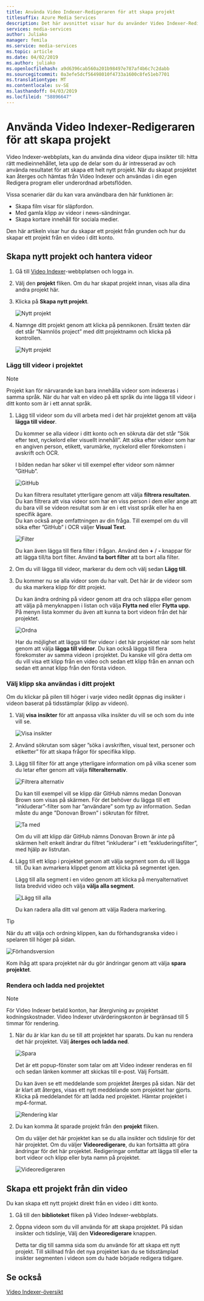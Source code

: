 ```yaml
---
title: Använda Video Indexer-Redigeraren för att skapa projekt
titlesuffix: Azure Media Services
description: Det här avsnittet visar hur du använder Video Indexer-Redigeraren för att skapa projekt.
services: media-services
author: Juliako
manager: femila
ms.service: media-services
ms.topic: article
ms.date: 04/02/2019
ms.author: juliako
ms.openlocfilehash: a9d6396cab560a201b98497e787af4b6c7c2dabb
ms.sourcegitcommit: 0a3efe5dcf56498010f4733a1600c8fe51eb7701
ms.translationtype: MT
ms.contentlocale: sv-SE
ms.lasthandoff: 04/03/2019
ms.locfileid: "58896647"
---
```

# <a name="use-the-video-indexer-editor-to-create-projects"></a>Använda Video Indexer-Redigeraren för att skapa projekt

Video Indexer-webbplats, kan du använda dina videor djupa insikter till: hitta rätt medieinnehållet, leta upp de delar som du är intresserad av och använda resultatet för att skapa ett helt nytt projekt. När du skapat projektet kan återges och hämtas från Video Indexer och användas i din egen Redigera program eller underordnad arbetsflöden.

Vissa scenarier där du kan vara användbara den här funktionen är: 

* Skapa film visar för släpfordon.
* Med gamla klipp av videor i news-sändningar.
* Skapa kortare innehåll för sociala medier.

Den här artikeln visar hur du skapar ett projekt från grunden och hur du skapar ett projekt från en video i ditt konto.

## <a name="create-new-project-and-manage-videos"></a>Skapa nytt projekt och hantera videor

1. Gå till [Video Indexer](https://www.videoindexer.ai/)-webbplatsen och logga in.
1. Välj den **projekt** fliken. Om du har skapat projekt innan, visas alla dina andra projekt här.
1. Klicka på **Skapa nytt projekt**.  

    ![Nytt projekt](./media/video-indexer-view-edit/new-project.png)
1. Namnge ditt projekt genom att klicka på pennikonen. Ersätt texten där det står ”Namnlös project” med ditt projektnamn och klicka på kontrollen.

    ![Nytt projekt](./media/video-indexer-view-edit/new-project3.png)
    
### <a name="add-videos-to-the-project"></a>Lägg till videor i projektet

> [!NOTE]
> Projekt kan för närvarande kan bara innehålla videor som indexeras i samma språk. När du har valt en video på ett språk du inte lägga till videor i ditt konto som är i ett annat språk.

1. Lägg till videor som du vill arbeta med i det här projektet genom att välja **lägga till videor**.

    Du kommer se alla videor i ditt konto och en sökruta där det står ”Sök efter text, nyckelord eller visuellt innehåll”. Att söka efter videor som har en angiven person, etikett, varumärke, nyckelord eller förekomsten i avskrift och OCR.
    
    I bilden nedan har söker vi till exempel efter videor som nämner ”GitHub”.
    
    ![GitHub](./media/video-indexer-view-edit/github.png)

    Du kan filtrera resultatet ytterligare genom att välja **filtrera resultaten**. Du kan filtrera att visa videor som har en viss person i dem eller ange att du bara vill se videon resultat som är en i ett visst språk eller ha en specifik ägare. <br/> Du kan också ange omfattningen av din fråga. Till exempel om du vill söka efter ”GitHub” i OCR väljer **Visual Text**.

    ![Filter](./media/video-indexer-view-edit/visual-text.png)

    Du kan även lägga till flera filter i frågan. Använd den **+** / **-** knappar för att lägga till/ta bort filter. Använd **ta bort filter** att ta bort alla filter.
1. Om du vill lägga till videor, markerar du dem och välj sedan **Lägg till**.
1. Du kommer nu se alla videor som du har valt. Det här är de videor som du ska markera klipp för ditt projekt.

    Du kan ändra ordning på videor genom att dra och släppa eller genom att välja på menyknappen i listan och välja **Flytta ned** eller **Flytta upp**. På menyn lista kommer du även att kunna ta bort videon från det här projektet. 

    ![Ordna](./media/video-indexer-view-edit/rearrange.png)
    
    Har du möjlighet att lägga till fler videor i det här projektet när som helst genom att välja **lägga till videor**. Du kan också lägga till flera förekomster av samma videon i projektet. Du kanske vill göra detta om du vill visa ett klipp från en video och sedan ett klipp från en annan och sedan ett annat klipp från den första videon. 

### <a name="select-clips-to-use-in-your-project"></a>Välj klipp ska användas i ditt projekt

Om du klickar på pilen till höger i varje video nedåt öppnas dig insikter i videon baserat på tidsstämplar (klipp av videon). 

1. Välj **visa insikter** för att anpassa vilka insikter du vill se och som du inte vill se. 

    ![Visa insikter](./media/video-indexer-view-edit/insights.png)
1. Använd sökrutan som säger ”söka i avskriften, visual text, personer och etiketter” för att skapa frågor för specifika klipp.
1. Lägg till filter för att ange ytterligare information om på vilka scener som du letar efter genom att välja **filteralternativ**.

    ![Filtrera alternativ](./media/video-indexer-view-edit/filter-options.png)

    Du kan till exempel vill se klipp där GitHub nämns medan Donovan Brown som visas på skärmen. För det behöver du lägga till ett ”inkluderar”-filter som har ”användare” som typ av information. Sedan måste du ange ”Donovan Brown” i sökrutan för filtret.
    
    ![Ta med](./media/video-indexer-view-edit/include.png)
    
    Om du vill att klipp där GitHub nämns Donovan Brown är _inte_ på skärmen helt enkelt ändrar du filtret ”inkluderar” i ett ”exkluderingsfilter”, med hjälp av listrutan. 

1. Lägg till ett klipp i projektet genom att välja segment som du vill lägga till. Du kan avmarkera klippet genom att klicka på segmentet igen.
    
    Lägg till alla segment i en video genom att klicka på menyalternativet lista bredvid video och välja **välja alla segment**. 

    ![Lägg till alla](./media/video-indexer-view-edit/add-all.png)

    Du kan radera alla ditt val genom att välja Radera markering.

> [!TIP]
> När du att välja och ordning klippen, kan du förhandsgranska video i spelaren till höger på sidan. 

![Förhandsversion](./media/video-indexer-view-edit/preview.png)

Kom ihåg att spara projektet när du gör ändringar genom att välja **spara projektet**. 

### <a name="render-and-download-the-project"></a>Rendera och ladda ned projektet

> [!NOTE]
> För Video Indexer betald konton, har återgivning av projektet kodningskostnader. Video Indexer utvärderingskonton är begränsad till 5 timmar för rendering.

1. När du är klar kan du se till att projektet har sparats. Du kan nu rendera det här projektet. Välj **återges och ladda ned**. 

    ![Spara](./media/video-indexer-view-edit/save.png)

    Det är ett popup-fönster som talar om att Video indexer renderas en fil och sedan länken kommer att skickas till e-post. Välj Fortsätt. 
    
    Du kan även se ett meddelande som projektet återges på sidan. När det är klart att återges, visas ett nytt meddelande som projektet har gjorts. Klicka på meddelandet för att ladda ned projektet. Hämtar projektet i mp4-format.

    ![Rendering klar](./media/video-indexer-view-edit/rendering-done.png)

1. Du kan komma åt sparade projekt från den **projekt** fliken. 

    Om du väljer det här projektet kan se du alla insikter och tidslinje för det här projektet. Om du väljer **Videoredigerare**, du kan fortsätta att göra ändringar för det här projektet. Redigeringar omfattar att lägga till eller ta bort videor och klipp eller byta namn på projektet.

    ![Videoredigeraren](./media/video-indexer-view-edit/video-editor.png)
     
## <a name="create-a-project-from-your-video"></a>Skapa ett projekt från din video

Du kan skapa ett nytt projekt direkt från en video i ditt konto. 

1. Gå till den **biblioteket** fliken på Video Indexer-webbplats.
1. Öppna videon som du vill använda för att skapa projektet. På sidan insikter och tidslinje, Välj den **Videoredigerare** knappen.

    Detta tar dig till samma sida som du använde för att skapa ett nytt projekt. Till skillnad från det nya projektet kan du se tidsstämplad insikter segmenten i videon som du hade började redigera tidigare.

## <a name="see-also"></a>Se också

[Video Indexer-översikt](video-indexer-overview.md)

